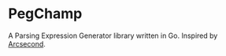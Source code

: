# PegChamp

A Parsing Expression Generator library written in Go.
Inspired by [Arcsecond](https://github.com/francisrstokes/arcsecond).